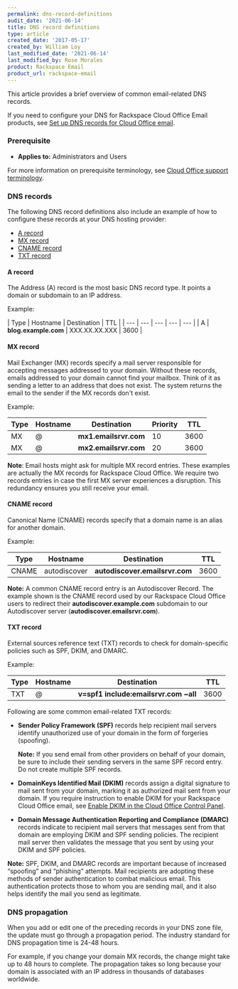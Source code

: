 ```yaml
---
permalink: dns-record-definitions
audit_date: '2021-06-14'
title: DNS record definitions
type: article
created_date: '2017-05-17'
created_by: William Loy
last_modified_date: '2021-06-14'
last_modified_by: Rose Morales
product: Rackspace Email
product_url: rackspace-email
---
```


This article provides a brief overview of common email-related DNS records.

If you need to configure your DNS for Rackspace Cloud Office Email products, see
[Set up DNS records for Cloud Office email](/support/how-to/set-up-dns-records-for-cloud-office-email).

### Prerequisite

- **Applies to:** Administrators and Users

For more information on prerequisite terminology, see 
[Cloud Office support terminology](/support/how-to/cloud-office-support-terminology).

### DNS records

The following DNS record definitions also include an example of how to configure
these records at your DNS hosting provider:

- [A record](#a-record)
- [MX record](#mx-record)
- [CNAME record](#cname-record)
- [TXT record](#txt-record)

#### A record  

The Address (A) record is the most basic DNS record type. It
points a domain or subdomain to an IP address.

Example:

| Type | Hostname | Destination | TTL |
| --- | --- | --- | --- | --- |
| A | **blog.example.com** | XXX.XX.XX.XXX | 3600 |

#### MX record

Mail Exchanger (MX) records specify a mail server responsible for accepting
messages addressed to your domain. Without these records, emails addressed to
your domain cannot find your mailbox. Think of it as sending a letter to an
address that does not exist. The system returns the email to the sender if the MX
records don't exist.

Example:

| Type | Hostname | Destination | Priority | TTL |
| --- | --- | --- | --- | --- |
| MX | @  | **mx1.emailsrvr.com** | 10 | 3600 |
| MX | @  | **mx2.emailsrvr.com** | 20 | 3600 |

**Note**: Email hosts might ask for multiple MX record entries. These examples
are actually the MX records for Rackspace Cloud Office. We require two records
entries in case the first MX server experiences a disruption. This
redundancy ensures you still receive your email.

#### CNAME record

Canonical Name (CNAME) records specify that a domain name is an alias for another domain.

Example:

| Type | Hostname | Destination | TTL |
| --- | --- | --- | --- |        
| CNAME | autodiscover | **autodiscover.emailsrvr.com** | 3600 |

**Note:** A common CNAME record entry is an Autodiscover Record. The example
shown is the CNAME record used by our Rackspace Cloud Office users to redirect
their **autodiscover.example.com** subdomain to our Autodiscover server
(**autodiscover.emailsrvr.com**).

#### TXT record

External sources reference text (TXT) records to check for domain-specific
policies such as SPF, DKIM, and DMARC.

Example:

| Type | Hostname | Destination | TTL |
| --- | --- | --- | --- |
| TXT | @ | **v=spf1 include:emailsrvr.com ~all** | 3600 |

Following are some common email-related TXT records:

- **Sender Policy Framework (SPF)** records help recipient mail servers identify
  unauthorized use of your domain in the form of forgeries (spoofing).

   **Note:** If you send email from other providers on behalf of your domain, be
   sure to include their sending servers in the same SPF record entry. Do not
   create multiple SPF records.

- **DomainKeys Identified Mail (DKIM)** records assign a digital signature to
  mail sent from your domain, marking it as authorized mail sent from your
  domain. If you require instruction to enable DKIM for your Rackspace Cloud
  Office email, see [Enable DKIM in the Cloud Office Control Panel](/support/how-to/enable-dkim-in-the-cloud-office-control-panel/).

- **Domain Message Authentication Reporting and Compliance (DMARC)** records
  indicate to recipient mail servers that messages sent from that domain are
  employing DKIM and SPF sending policies. The recipient mail server then
  validates the message that you sent by using your DKIM and SPF policies.

**Note:** SPF, DKIM, and DMARC records are important because of increased
“spoofing” and “phishing” attempts. Mail recipients are adopting these methods
of sender authentication to combat malicious email. This authentication
protects those to whom you are sending mail, and it also helps identify the mail
you send as legitimate.

### DNS propagation

When you add or edit one of the preceding records in your DNS zone file, the update must
go through a propagation period. The industry standard for DNS propagation time
is 24-48 hours.

For example, if you change your domain MX records, the change might take up
to 48 hours to complete. The propagation takes so long because your domain is
associated with an IP address in thousands of databases worldwide.
